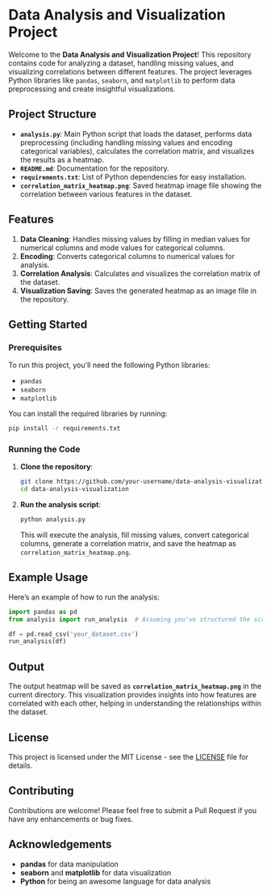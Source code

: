 # Data Analysis and Visualization Project

Welcome to the **Data Analysis and Visualization Project**! This repository contains code for analyzing a dataset, handling missing values, and visualizing correlations between different features. The project leverages Python libraries like `pandas`, `seaborn`, and `matplotlib` to perform data preprocessing and create insightful visualizations.

## Project Structure

- **`analysis.py`**: Main Python script that loads the dataset, performs data preprocessing (including handling missing values and encoding categorical variables), calculates the correlation matrix, and visualizes the results as a heatmap.
- **`README.md`**: Documentation for the repository.
- **`requirements.txt`**: List of Python dependencies for easy installation.
- **`correlation_matrix_heatmap.png`**: Saved heatmap image file showing the correlation between various features in the dataset.

## Features

1. **Data Cleaning**: Handles missing values by filling in median values for numerical columns and mode values for categorical columns.
2. **Encoding**: Converts categorical columns to numerical values for analysis.
3. **Correlation Analysis**: Calculates and visualizes the correlation matrix of the dataset.
4. **Visualization Saving**: Saves the generated heatmap as an image file in the repository.

## Getting Started

### Prerequisites

To run this project, you'll need the following Python libraries:

- `pandas`
- `seaborn`
- `matplotlib`

You can install the required libraries by running:

```bash
pip install -r requirements.txt
```

### Running the Code

1. **Clone the repository**:

   ```bash
   git clone https://github.com/your-username/data-analysis-visualization.git
   cd data-analysis-visualization
   ```

2. **Run the analysis script**:

   ```bash
   python analysis.py
   ```

   This will execute the analysis, fill missing values, convert categorical columns, generate a correlation matrix, and save the heatmap as `correlation_matrix_heatmap.png`.

## Example Usage

Here’s an example of how to run the analysis:

```python
import pandas as pd
from analysis import run_analysis  # Assuming you've structured the script as a function

df = pd.read_csv('your_dataset.csv')
run_analysis(df)
```

## Output

The output heatmap will be saved as **`correlation_matrix_heatmap.png`** in the current directory. This visualization provides insights into how features are correlated with each other, helping in understanding the relationships within the dataset.

## License

This project is licensed under the MIT License - see the [LICENSE](LICENSE) file for details.

## Contributing

Contributions are welcome! Please feel free to submit a Pull Request if you have any enhancements or bug fixes.

## Acknowledgements

- **pandas** for data manipulation
- **seaborn** and **matplotlib** for data visualization
- **Python** for being an awesome language for data analysis
